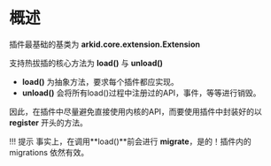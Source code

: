 # 概述

插件最基础的基类为 **arkid.core.extension.Extension**

支持热拔插的核心方法为 **load()** 与 **unload()**

* **load()** 为抽象方法，要求每个插件都应实现。
* **unload()** 会将所有load()过程中注册过的API，事件，等等进行销毁。

因此，在插件中尽量避免直接使用内核的API，而要使用插件中封装好的以 **register** 开头的方法。

!!! 提示
    事实上，在调用**load()**前会进行 **migrate**，是的！插件内的 migrations 依然有效。

